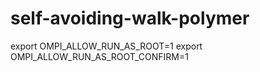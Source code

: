 # self-avoiding-walk-polymer



export OMPI_ALLOW_RUN_AS_ROOT=1
export OMPI_ALLOW_RUN_AS_ROOT_CONFIRM=1